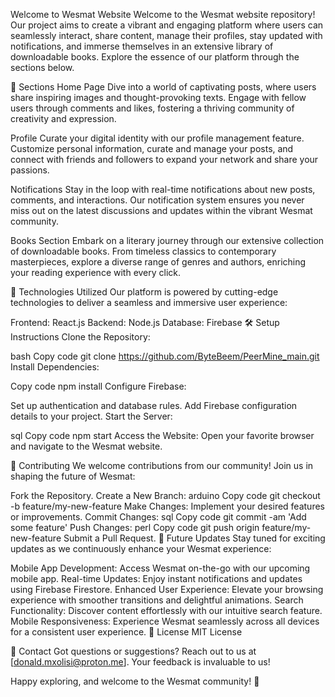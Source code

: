 Welcome to Wesmat Website
Welcome to the Wesmat website repository! Our project aims to create a vibrant and engaging platform where users can seamlessly interact, share content, manage their profiles, stay updated with notifications, and immerse themselves in an extensive library of downloadable books. Explore the essence of our platform through the sections below.

🌟 Sections
Home Page
Dive into a world of captivating posts, where users share inspiring images and thought-provoking texts. Engage with fellow users through comments and likes, fostering a thriving community of creativity and expression.

Profile
Curate your digital identity with our profile management feature. Customize personal information, curate and manage your posts, and connect with friends and followers to expand your network and share your passions.

Notifications
Stay in the loop with real-time notifications about new posts, comments, and interactions. Our notification system ensures you never miss out on the latest discussions and updates within the vibrant Wesmat community.

Books Section
Embark on a literary journey through our extensive collection of downloadable books. From timeless classics to contemporary masterpieces, explore a diverse range of genres and authors, enriching your reading experience with every click.

🚀 Technologies Utilized
Our platform is powered by cutting-edge technologies to deliver a seamless and immersive user experience:

Frontend: React.js
Backend: Node.js
Database: Firebase
🛠 Setup Instructions
Clone the Repository:

bash
Copy code
git clone https://github.com/ByteBeem/PeerMine_main.git
Install Dependencies:

Copy code
npm install
Configure Firebase:

Set up authentication and database rules.
Add Firebase configuration details to your project.
Start the Server:

sql
Copy code
npm start
Access the Website:
Open your favorite browser and navigate to the Wesmat website.

🌈 Contributing
We welcome contributions from our community! Join us in shaping the future of Wesmat:

Fork the Repository.
Create a New Branch:
arduino
Copy code
git checkout -b feature/my-new-feature
Make Changes: Implement your desired features or improvements.
Commit Changes:
sql
Copy code
git commit -am 'Add some feature'
Push Changes:
perl
Copy code
git push origin feature/my-new-feature
Submit a Pull Request.
🚀 Future Updates
Stay tuned for exciting updates as we continuously enhance your Wesmat experience:

Mobile App Development: Access Wesmat on-the-go with our upcoming mobile app.
Real-time Updates: Enjoy instant notifications and updates using Firebase Firestore.
Enhanced User Experience: Elevate your browsing experience with smoother transitions and delightful animations.
Search Functionality: Discover content effortlessly with our intuitive search feature.
Mobile Responsiveness: Experience Wesmat seamlessly across all devices for a consistent user experience.
📝 License
 MIT License 

📧 Contact
Got questions or suggestions? Reach out to us at [donald.mxolisi@proton.me]. Your feedback is invaluable to us!

Happy exploring, and welcome to the Wesmat community! 🌟

